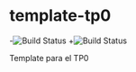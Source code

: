 # template-tp0
-![Build Status](https://travis-ci.org/7510-tecnicas-de-disenio/template-tp0.svg?branch=master) 
+![Build Status](https://travis-ci.org/keynaka/template-tp0.svg?branch=master) 

Template para el TP0
